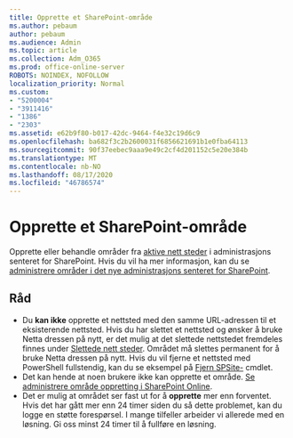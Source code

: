 ```yaml
---
title: Opprette et SharePoint-område
ms.author: pebaum
author: pebaum
ms.audience: Admin
ms.topic: article
ms.collection: Adm_O365
ms.prod: office-online-server
ROBOTS: NOINDEX, NOFOLLOW
localization_priority: Normal
ms.custom:
- "5200004"
- "3911416"
- "1386"
- "2303"
ms.assetid: e62b9f80-b017-42dc-9464-f4e32c19d6c9
ms.openlocfilehash: ba682f3c2b2600031f6856621691b1e0fba64113
ms.sourcegitcommit: 90f37eebec9aaa9e49c2cf4d201152c5e20e384b
ms.translationtype: MT
ms.contentlocale: nb-NO
ms.lasthandoff: 08/17/2020
ms.locfileid: "46786574"
---
```

# <a name="create-a-sharepoint-site"></a>Opprette et SharePoint-område

Opprette eller behandle områder fra [aktive nett steder](https://admin.microsoft.com/sharepoint?page=sitemanagement&modern=true) i administrasjons senteret for SharePoint. Hvis du vil ha mer informasjon, kan du se [administrere områder i det nye administrasjons senteret for SharePoint](https://docs.microsoft.com/sharepoint/manage-site-creation). 

## <a name="tips"></a>Råd

- Du **kan ikke** opprette et nettsted med den samme URL-adressen til et eksisterende nettsted. Hvis du har slettet et nettsted og ønsker å bruke Netta dressen på nytt, er det mulig at det slettede nettstedet fremdeles finnes under [Slettede nett steder](https://admin.microsoft.com/sharepoint?page=recyclebin&modern=true). Området må slettes permanent for å bruke Netta dressen på nytt. Hvis du vil fjerne et nettsted med PowerShell fullstendig, kan du se eksempel på [Fjern SPSite-](https://docs.microsoft.com/sharepoint/manage-sites-in-new-admin-center#delete-a-site) cmdlet.
- Det kan hende at noen brukere ikke kan opprette et område. [Se administrere område oppretting i SharePoint Online](https://docs.microsoft.com/sharepoint/manage-site-creation).
- Det er mulig at området ser fast ut for å **opprette** mer enn forventet. Hvis det har gått mer enn 24 timer siden du så dette problemet, kan du logge en støtte forespørsel. I mange tilfeller arbeider vi allerede med en løsning. Gi oss minst 24 timer til å fullføre en løsning.
